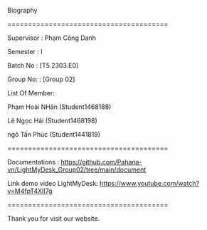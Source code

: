 Biography

=======================================

Supervisor : Phạm Công Danh

Semester : I

Batch No : [T5.2303.E0]

Group No: : [Group 02]

List Of Member:

Phạm Hoài NHân (Student1468188)

Lê Ngọc Hải (Student1468198)

ngô Tấn Phúc (Student1441819)

=======================================

Documentations : https://github.com/Pahana-vn/LightMyDesk_Group02/tree/main/document

Link demo video LightMyDesk: https://www.youtube.com/watch?v=M4fpT4XII7g

=======================================

Thank you for visit our website.
